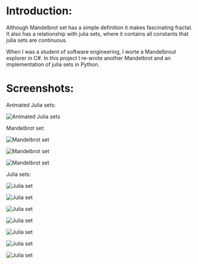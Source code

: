 
 Introduction:
===============
 Although Mandelbrot set has a simple definition it makes fascinating fractal.
It also has a relationship with julia sets, where it contains all constants that
julia sets are continuous.

 When I was a student of software engineering, I worte a Mandelbrout explorer in
C#. In this project I re-wrote another Mandelbrot and an implementation of julia
sets in Python.


 Screenshots:
==============
Animated Julia sets:

![Animated Julia sets](Images/julia_anim.gif?raw=true "Animated Julia sets")


Mandelbrot set:

![Mandelbrot set](Images/mandelbrot/-0.50-0.00-1.00.jpg?raw=true "Mandelbrot set")

![Mandelbrot set](Images/mandelbrot/-0.73-0.24-100.00.jpg?raw=true "Mandelbrot set")

![Mandelbrot set](Images/mandelbrot/-0.73-0.22-200.00.jpg?raw=true "Mandelbrot set")


Julia sets:

![Julia set](Images/julia/0.28,0.01-0.00,0.00-0.70.jpg?raw=true "Julia set")

![Julia set](Images/julia/-0.10,0.65-0.00,0.00-0.70.jpg?raw=true "Julia set")

![Julia set](Images/julia/-0.40,0.60-0.00,0.00-0.70.jpg?raw=true "Julia set")

![Julia set](Images/julia/-0.53,-0.53-0.00,0.00-0.70.jpg?raw=true "Julia set")

![Julia set](Images/julia/-0.73,0.19-0.00,0.00-0.70.jpg?raw=true "Julia set")

![Julia set](Images/julia/-0.75,0.11-0.00,0.00-0.70.jpg?raw=true "Julia set")

![Julia set](Images/julia/-0.80,0.16-0.00,0.00-0.70.jpg?raw=true "Julia set")

